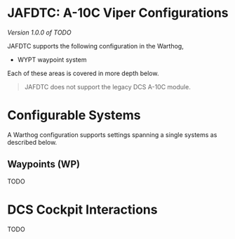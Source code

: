 # JAFDTC: A-10C Viper Configurations

*Version 1.0.0 of TODO*

JAFDTC supports the following configuration in the Warthog,

* WYPT waypoint system

Each of these areas is covered in more depth below.

> JAFDTC does not support the legacy DCS A-10C module.

# Configurable Systems

A Warthog configuration supports settings spanning a single systems as described below.

## Waypoints (WP)

TODO

# DCS Cockpit Interactions

TODO